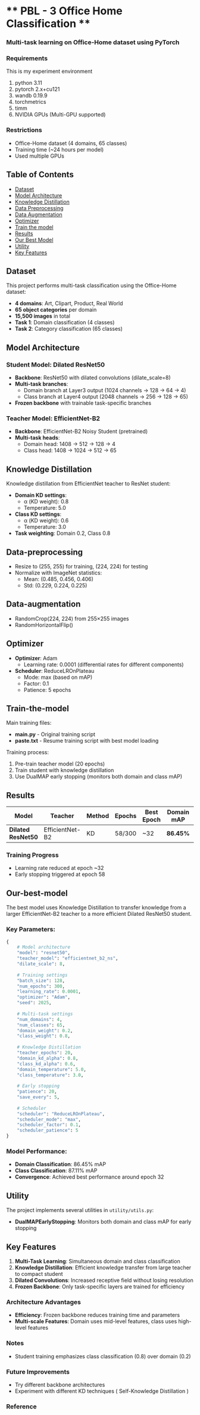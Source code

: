 # ** PBL - 3 Office Home Classification **
### Multi-task learning on Office-Home dataset using PyTorch 


### Requirements
This is my experiment environment
1. python 3.11
2. pytorch 2.x+cu121
3. wandb 0.19.9
4. torchmetrics
5. timm
6. NVIDIA GPUs (Multi-GPU supported)


### Restrictions
- Office-Home dataset (4 domains, 65 classes)
- Training time (~24 hours per model)
- Used multiple GPUs


## Table of Contents
- [Dataset](#Dataset)
- [Model Architecture](#Model-Architecture)
- [Knowledge Distillation](#Knowledge-Distillation)
- [Data Preprocessing](#Data-preprocessing)
- [Data Augmentation](#Data-augmentation)
- [Optimizer](#Optimizer)
- [Train the model](#Train-the-model)
- [Results](#Results)
- [Our Best Model](#Our-best-model)
- [Utility](#Utility)
- [Key Features](#Key-Features)


## Dataset
This project performs multi-task classification using the Office-Home dataset:
- **4 domains**: Art, Clipart, Product, Real World
- **65 object categories** per domain
- **15,500 images** in total
- **Task 1**: Domain classification (4 classes)
- **Task 2**: Category classification (65 classes)

## Model Architecture


### Student Model: Dilated ResNet50
- **Backbone**: ResNet50 with dilated convolutions (dilate_scale=8)
- **Multi-task branches**:
  - Domain branch at Layer3 output (1024 channels → 128 → 64 → 4)
  - Class branch at Layer4 output (2048 channels → 256 → 128 → 65)
- **Frozen backbone** with trainable task-specific branches


### Teacher Model: EfficientNet-B2
- **Backbone**: EfficientNet-B2 Noisy Student (pretrained)
- **Multi-task heads**:
  - Domain head: 1408 → 512 → 128 → 4
  - Class head: 1408 → 1024 → 512 → 65


## Knowledge Distillation
Knowledge distillation from EfficientNet teacher to ResNet student:
- **Domain KD settings**:
  - α (KD weight): 0.8
  - Temperature: 5.0
- **Class KD settings**:
  - α (KD weight): 0.6
  - Temperature: 3.0
- **Task weighting**: Domain 0.2, Class 0.8


## Data-preprocessing
- Resize to (255, 255) for training, (224, 224) for testing
- Normalize with ImageNet statistics:
  - Mean: (0.485, 0.456, 0.406)
  - Std: (0.229, 0.224, 0.225)


## Data-augmentation
- RandomCrop(224, 224) from 255×255 images
- RandomHorizontalFlip()


## Optimizer
- **Optimizer**: Adam
  - Learning rate: 0.0001 (differential rates for different components)
- **Scheduler**: ReduceLROnPlateau
  - Mode: max (based on mAP)
  - Factor: 0.1
  - Patience: 5 epochs


## Train-the-model
Main training files:
- **main.py** - Original training script
- **paste.txt** - Resume training script with best model loading


Training process:
1. Pre-train teacher model (20 epochs) 
2. Train student with knowledge distillation
3. Use DualMAP early stopping (monitors both domain and class mAP)


## Results
| Model | Teacher | Method | Epochs | Best Epoch | Domain mAP | Class mAP | Runtime |
|-------|---------|--------|--------|------------|------------|-----------|---------|
| **Dilated ResNet50** | EfficientNet-B2 | KD | 58/300 | ~32 | **86.45%** | **87.11%** | ~3h 10m |


### Training Progress
- Learning rate reduced at epoch ~32
- Early stopping triggered at epoch 58


## Our-best-model
The best model uses Knowledge Distillation to transfer knowledge from a larger EfficientNet-B2 teacher to a more efficient Dilated ResNet50 student.


### Key Parameters:
```python
{
    # Model architecture
    "model": "resnet50",
    "teacher_model": "efficientnet_b2_ns",
    "dilate_scale": 8,
    
    # Training settings
    "batch_size": 128,
    "num_epochs": 300,
    "learning_rate": 0.0001,
    "optimizer": "Adam",
    "seed": 2025,
    
    # Multi-task settings
    "num_domains": 4,
    "num_classes": 65,
    "domain_weight": 0.2,
    "class_weight": 0.8,
    
    # Knowledge Distillation
    "teacher_epochs": 20,
    "domain_kd_alpha": 0.8,
    "class_kd_alpha": 0.6,
    "domain_temperature": 5.0,
    "class_temperature": 3.0,
    
    # Early stopping
    "patience": 20,
    "save_every": 5,
    
    # Scheduler
    "scheduler": "ReduceLROnPlateau",
    "scheduler_mode": "max",
    "scheduler_factor": 0.1,
    "scheduler_patience": 5
}
```

### Model Performance:
- **Domain Classification**: 86.45% mAP
- **Class Classification**: 87.11% mAP
- **Convergence**: Achieved best performance around epoch 32

## Utility
The project implements several utilities in `utility/utils.py`:
- **DualMAPEarlyStopping**: Monitors both domain and class mAP for early stopping


## Key Features
1. **Multi-Task Learning**: Simultaneous domain and class classification
2. **Knowledge Distillation**: Efficient knowledge transfer from large teacher to compact student
3. **Dilated Convolutions**: Increased receptive field without losing resolution
4. **Frozen Backbone**: Only task-specific layers are trained for efficiency


### Architecture Advantages
- **Efficiency**: Frozen backbone reduces training time and parameters
- **Multi-scale Features**: Domain uses mid-level features, class uses high-level features


### Notes
- Student training emphasizes class classification (0.8) over domain (0.2)


### Future Improvements
- Try different backbone architectures
- Experiment with different KD techniques ( Self-Knowledge Distillation )


### Reference

